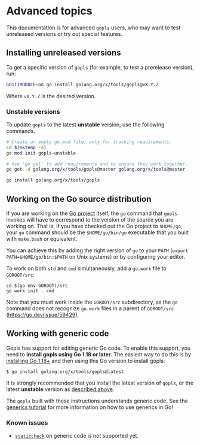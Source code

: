 # Advanced topics

This documentation is for advanced `gopls` users, who may want to test
unreleased versions or try out special features.

## Installing unreleased versions

To get a specific version of `gopls` (for example, to test a prerelease
version), run:

```sh
GO111MODULE=on go install golang.org/x/tools/gopls@vX.Y.Z
```

Where `vX.Y.Z` is the desired version.

### Unstable versions

To update `gopls` to the latest **unstable** version, use the following
commands.

```sh
# Create an empty go.mod file, only for tracking requirements.
cd $(mktemp -d)
go mod init gopls-unstable

# Use 'go get' to add requirements and to ensure they work together.
go get -d golang.org/x/tools/gopls@master golang.org/x/tools@master

go install golang.org/x/tools/gopls
```

## Working on the Go source distribution

If you are working on the [Go project] itself, the `go` command that `gopls`
invokes will have to correspond to the version of the source you are working
on. That is, if you have checked out the Go project to `$HOME/go`, your `go`
command should be the `$HOME/go/bin/go` executable that you built with
`make.bash` or equivalent.

You can achieve this by adding the right version of `go` to your `PATH`
(`export PATH=$HOME/go/bin:$PATH` on Unix systems) or by configuring your
editor.

To work on both `std` and `cmd` simultaneously, add a `go.work` file to
`GOROOT/src`:

```
cd $(go env GOROOT)/src
go work init . cmd
```

Note that you must work inside the `GOROOT/src` subdirectory, as the `go`
command does not recognize `go.work` files in a parent of `GOROOT/src`
(https://go.dev/issue/59429).

## Working with generic code

Gopls has support for editing generic Go code. To enable this support, you need
to **install gopls using Go 1.18 or later**. The easiest way to do this is by
[installing Go 1.18+](https://go.dev/dl) and then using this Go version to
install gopls:

```
$ go install golang.org/x/tools/gopls@latest
```

It is strongly recommended that you install the latest version of `gopls`, or
the latest **unstable** version as [described above](#installing-unreleased-versions).

The `gopls` built with these instructions understands generic code. See the
[generics tutorial](https://go.dev/doc/tutorial/generics) for more information
on how to use generics in Go!

### Known issues

  * [`staticcheck`](https://github.com/golang/tools/blob/master/gopls/doc/settings.md#staticcheck-bool)
    on generic code is not supported yet.

[Go project]: https://go.googlesource.com/go
